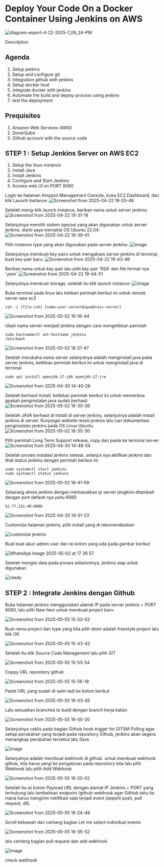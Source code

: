 # Deploy Your Code On a Docker Container Using Jenkins on AWS

![diagram-export-4-22-2025-7_09_24-PM](https://github.com/user-attachments/assets/44669afe-7ed3-46cd-b890-be4ec4b88dde)

Description 

## Agenda
1. Setup jenkins
2. Setup and configure git
3. Integration github with jenkins
4. Setup docker host
5. Integrate docker with jenkins
6. Automate the build and deploy process using jenkins
7. test the deployment

## Prequisites
1. Amazon Web Services (AWS)
2. SonarQube
3. Github account with the source code

## STEP 1 : Setup Jenkins Server on AWS EC2
1. Setup the linux instance
2. Install Java
3. Install Jenkins
4. Configure and Start Jenkins
5. Access web UI on PORT 8080

Login ke halaman Amazon Management Console, buka EC2 Dashboard, dan klik Launch Instance:
![Screenshot from 2025-04-22 19-20-46](https://github.com/user-attachments/assets/8702d2a9-4229-422e-accf-04ddc4cb8414)

Setelah meng-klik launch instance, berikan nama untuk server jenkins:
![Screenshot from 2025-04-22 19-31-18](https://github.com/user-attachments/assets/ad91c197-bcc9-4c93-a925-c1d1753be85a)

Selanjutnya memilih sistem operasi yang akan digunakan untuk server jenkins, disini saya memakai OS Ubuntu 22.04:
![Screenshot from 2025-04-22 19-39-41](https://github.com/user-attachments/assets/128d55a2-7fb7-41be-9441-144bade883d9)

Pilih instance type yang akan digunakan pada server jenkins:
![image](https://github.com/user-attachments/assets/07b7ff07-83b2-4e44-b21e-b77134ef4e09)

Selanjutnya membuat key pairs untuk mengakses server jenkins di terminal, buat key-pair baru:
![Screenshot from 2025-04-22 19-43-46](https://github.com/user-attachments/assets/cb999d63-c730-453f-bf8e-17c5a06e30ad)

Berikan nama untuk key-pair lalu pilih key pair 'RSA' dan file format nya '.pem'
![Screenshot from 2025-04-22 19-44-51](https://github.com/user-attachments/assets/c4418687-1df5-4c41-b23b-c5aeb78358b2)

Selanjutnya membuat storage, setelah itu klik launch instance:
![image](https://github.com/user-attachments/assets/dd64f31c-a3f0-43e7-97b7-1e8821fe7da3)

Buka terminal pada linux lalu ketikan perintah berikut ini untuk remote server aws ec2
```
ssh -i [file-ssh] [nama-user-server@ipaddress-server]
```
![Screenshot from 2025-05-02 16-16-44](https://github.com/user-attachments/assets/e1209936-06a1-4f20-ae08-a78f87d2eaf8)

Ubah nama server menjadi jenkins dengan cara mengetikkan perintah
```
sudo hostnamectl set-hostname jenkins
/bin/bash
```
![Screenshot from 2025-05-02 16-21-47](https://github.com/user-attachments/assets/b8327b33-dcdd-45f4-9166-068c566d0330)

Setelah merubaha nama server selanjutnya adalah menginstall java pada server jenkins, ketikkan perintah berikut ini untuk menginstall java di terminal
```
sudo apt install openjdk-17-jdk openjdk-17-jre

```
![Screenshot from 2025-04-30 14-40-26](https://github.com/user-attachments/assets/bc90eb53-4fd7-4248-9251-67f8798ad094)

Setelah berhasil install, ketikkan perintah berikut ini untuk memeriksa apakah penginstalan java sudah berhasil
![Screenshot from 2025-05-02 16-30-36](https://github.com/user-attachments/assets/362f2534-dbbc-4df4-8ced-106835d76209)

Setelah JAVA berhasil di install di server jenkins, selanjutnya adalah install jenkins di server. Kunjungsi website resmi jenkins lalu cari dokumentasi penginstalan jenkins pada OS Linux Ubuntu 
![Screenshot from 2025-05-02 16-35-30](https://github.com/user-attachments/assets/d368b169-3514-4f52-af8a-495c494d77e4)

Pilih perintah Long Term Support release, copy dan paste ke terminal server 
![Screenshot from 2025-04-30 14-48-54](https://github.com/user-attachments/assets/eee9930b-ed3c-4e2b-b719-8f1d270fd562)

Setelah proses instalasi jenkins selesai, selanjut nya aktifkan jenkins dan lihat status jenkins dengan perintah berikut ini 
```
sudo systemctl start jenkins
sudo systemctl status jenkins
```
![Screenshot from 2025-05-02 16-41-09](https://github.com/user-attachments/assets/8c360c42-93fe-4ff9-971c-3fb40e240143)

Sekarang akses jenkins dengan memasukkan ip server jengkins ditambah dengan port default nya yaitu 8080
```
52.77.231.48:8080
```
![Screenshot from 2025-04-30 14-51-23](https://github.com/user-attachments/assets/39b490a8-0359-43c7-8d29-f4fc59b67492)

Customize halaman jenkins, pilih install yang di rekomendasikan

![customize jenkins](https://github.com/user-attachments/assets/8bbf21d9-eb0c-4b95-b13b-d6b917ac1715)

Buat buat akun admin user dan isi kolom yang ada pada gambar berikut

![WhatsApp Image 2025-05-02 at 17 36 57](https://github.com/user-attachments/assets/32723058-f463-4deb-86e7-cd9de7412013)

Setelah mengisi data pada proses sebelumnya, jenkins siap untuk digunakan

![ready](https://github.com/user-attachments/assets/4929b704-33b0-4e35-b5d3-b63f7c27d610)

## STEP 2 : Integrate Jenkins dengan Github

Buka halaman jenkins menggunakan alamat IP pada server jenkins + PORT 8080, lalu pilih New Item untuk membuat project baru

![Screenshot from 2025-05-05 15-33-02](https://github.com/user-attachments/assets/8e012a2a-9623-4dcd-8e53-9375b866abf9)

Buat nama project dan type yang kita pilih disini adalah freestyle project lalu klik OK

![Screenshot from 2025-05-05 15-43-42](https://github.com/user-attachments/assets/936f48d4-2578-4e14-ae01-34a537795b91)

Setelah itu klik Source Code Management lalu pilih GIT

![Screenshot from 2025-05-05 15-53-54](https://github.com/user-attachments/assets/5d71bd72-4199-4298-affc-65dcdb12eb77)

Coppy URL repository github 

![Screenshot from 2025-05-05 15-56-18](https://github.com/user-attachments/assets/14d0f743-a095-45a7-84ae-1541d5f90954)

Paste URL yang sudah di salin tadi ke kolom berikut 

![Screenshot from 2025-05-05 16-03-45](https://github.com/user-attachments/assets/7fbfb28d-fb83-4fc4-a5c9-c0dc33f28aa3)

Lalu sesuaikan branches to build dengan branch kerja kalian 

![Screenshot from 2025-05-05 16-05-20](https://github.com/user-attachments/assets/483d175b-5002-4633-ae33-ba0d044322a8)

Selanjutnya ceklis pada bagian Github hook trigger fot GITSM Polling agar setiap perubahan yang terjadi pada repository Github, jenkins akan segera menangkap perubahan tersebut lalu Save

![image](https://github.com/user-attachments/assets/235cbf4b-06b1-4143-a82c-11f1ae8ad91f)

Selanjutnya adalah membuat webhook di github. untuk membuat webhook github, kita harus pergi ke pengaturan pada repository kita lalu pilih Webhook lalu pilih Add Webhook

![Screenshot from 2025-05-05 16-20-02](https://github.com/user-attachments/assets/55a28926-6b00-472f-a0a7-ce591822220c)

Setelah itu isi kolom Payload URL dengan alamat IP Jenkins + PORT yang terhubung lalu tambahkan endpoint /github-webhook agar GitHub tahu ke mana harus mengirim notifikasi saat terjadi event (seperti push, pull request, dll).

![Screenshot from 2025-05-05 16-24-48](https://github.com/user-attachments/assets/659368ca-d426-4781-8ceb-20f295b78bfb)

Scroll kebawah dan centang bagian Let me select individual events 

![Screenshot from 2025-05-05 16-35-32](https://github.com/user-attachments/assets/f86cb77b-05ce-4eb9-aa06-96618fff271a)

lalu centang bagian pull request dan add webhook

![image](https://github.com/user-attachments/assets/09636357-d9cc-41dc-9935-fe1f9f52e2d7)


check webhook